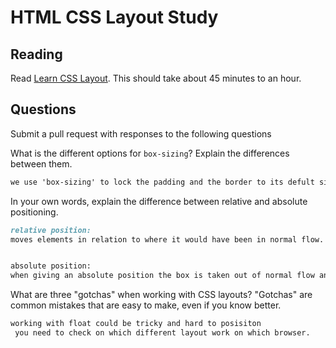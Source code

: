 # HTML CSS Layout Study

## Reading

Read [Learn CSS Layout](http://learnlayout.com). This should take about 45
 minutes to an hour.

## Questions

Submit a pull request with responses to the following questions

What is the different options for `box-sizing`? Explain the differences between
 them.

```md
we use 'box-sizing' to lock the padding and the border to its defult size without inreasing the size of the width.
```

In your own words, explain the difference between relative and absolute
 positioning.

```md
relative position:
moves elements in relation to where it would have been in normal flow.


absolute position:
when giving an absolute position the box is taken out of normal flow and no longer affects the position of other elements on the page.
```

What are three "gotchas" when working with CSS layouts? "Gotchas" are common
 mistakes that are easy to make, even if you know better.

```md
working with float could be tricky and hard to posisiton
 you need to check on which different layout work on which browser.
 
```
